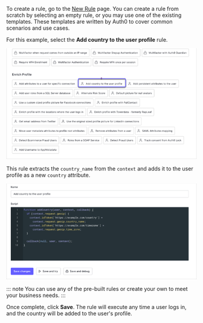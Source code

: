 To create a rule, go to the <a href="${manage_url}/#/rules/new" target="_blank" rel="noreferrer">New Rule</a> page. You can create a rule from scratch by selecting an empty rule, or you may use one of the existing templates. These templates are written by Auth0 to cover common scenarios and use cases.

For this example, select the **Add country to the user profile** rule.

![Empty rule](/media/articles/rules/rule-choose-add-country-template.png)

This rule extracts the `country_name` from the `context` and adds it to the user profile as a new `country` attribute.

![Add country rule](/media/articles/rules/rule-create-add-country-country.png)

::: note
You can use any of the pre-built rules or create your own to meet your business needs.
:::

Once complete, click **Save**. The rule will execute any time a user logs in, and the country will be added to the user's profile.
